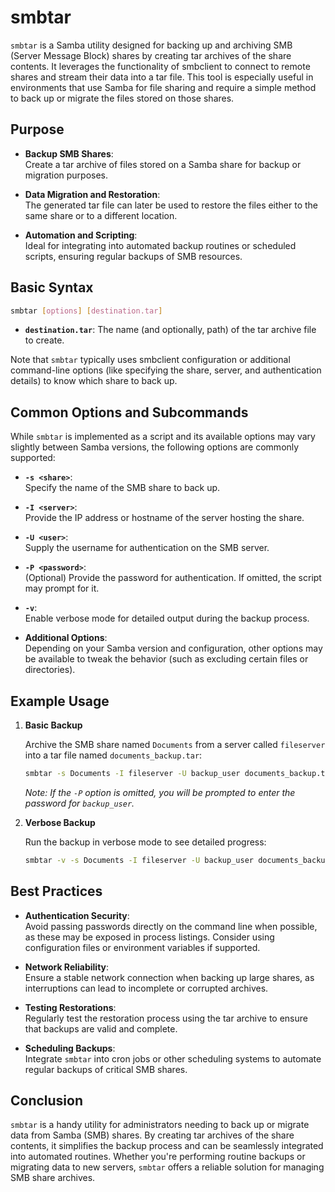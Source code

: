 # smbtar

`smbtar` is a Samba utility designed for backing up and archiving SMB (Server Message Block) shares by creating tar archives of the share contents. It leverages the functionality of smbclient to connect to remote shares and stream their data into a tar file. This tool is especially useful in environments that use Samba for file sharing and require a simple method to back up or migrate the files stored on those shares.

## Purpose

- **Backup SMB Shares**:  
  Create a tar archive of files stored on a Samba share for backup or migration purposes.

- **Data Migration and Restoration**:  
  The generated tar file can later be used to restore the files either to the same share or to a different location.

- **Automation and Scripting**:  
  Ideal for integrating into automated backup routines or scheduled scripts, ensuring regular backups of SMB resources.

## Basic Syntax

```bash
smbtar [options] [destination.tar]
```

- **`destination.tar`**: The name (and optionally, path) of the tar archive file to create.

Note that `smbtar` typically uses smbclient configuration or additional command-line options (like specifying the share, server, and authentication details) to know which share to back up.

## Common Options and Subcommands

While `smbtar` is implemented as a script and its available options may vary slightly between Samba versions, the following options are commonly supported:

- **`-s <share>`**:  
  Specify the name of the SMB share to back up.

- **`-I <server>`**:  
  Provide the IP address or hostname of the server hosting the share.

- **`-U <user>`**:  
  Supply the username for authentication on the SMB server.

- **`-P <password>`**:  
  (Optional) Provide the password for authentication. If omitted, the script may prompt for it.

- **`-v`**:  
  Enable verbose mode for detailed output during the backup process.

- **Additional Options**:  
  Depending on your Samba version and configuration, other options may be available to tweak the behavior (such as excluding certain files or directories).

## Example Usage

1. **Basic Backup**

   Archive the SMB share named `Documents` from a server called `fileserver` into a tar file named `documents_backup.tar`:

   ```bash
   smbtar -s Documents -I fileserver -U backup_user documents_backup.tar
   ```

   *Note: If the `-P` option is omitted, you will be prompted to enter the password for `backup_user`.*

2. **Verbose Backup**

   Run the backup in verbose mode to see detailed progress:

   ```bash
   smbtar -v -s Documents -I fileserver -U backup_user documents_backup.tar
   ```

## Best Practices

- **Authentication Security**:  
  Avoid passing passwords directly on the command line when possible, as these may be exposed in process listings. Consider using configuration files or environment variables if supported.

- **Network Reliability**:  
  Ensure a stable network connection when backing up large shares, as interruptions can lead to incomplete or corrupted archives.

- **Testing Restorations**:  
  Regularly test the restoration process using the tar archive to ensure that backups are valid and complete.

- **Scheduling Backups**:  
  Integrate `smbtar` into cron jobs or other scheduling systems to automate regular backups of critical SMB shares.

## Conclusion

`smbtar` is a handy utility for administrators needing to back up or migrate data from Samba (SMB) shares. By creating tar archives of the share contents, it simplifies the backup process and can be seamlessly integrated into automated routines. Whether you're performing routine backups or migrating data to new servers, `smbtar` offers a reliable solution for managing SMB share archives.
